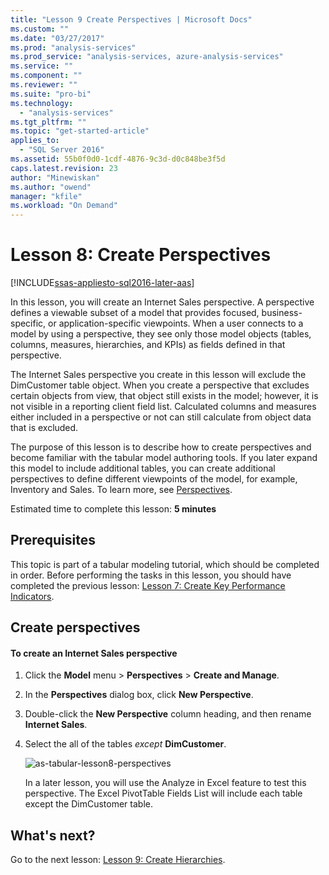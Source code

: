 ```yaml
---
title: "Lesson 9 Create Perspectives | Microsoft Docs"
ms.custom: ""
ms.date: "03/27/2017"
ms.prod: "analysis-services"
ms.prod_service: "analysis-services, azure-analysis-services"
ms.service: ""
ms.component: ""
ms.reviewer: ""
ms.suite: "pro-bi"
ms.technology: 
  - "analysis-services"
ms.tgt_pltfrm: ""
ms.topic: "get-started-article"
applies_to: 
  - "SQL Server 2016"
ms.assetid: 55b0f0d0-1cdf-4876-9c3d-d0c848be3f5d
caps.latest.revision: 23
author: "Minewiskan"
ms.author: "owend"
manager: "kfile"
ms.workload: "On Demand"
---
```

# Lesson 8: Create Perspectives
[!INCLUDE[ssas-appliesto-sql2016-later-aas](../includes/ssas-appliesto-sql2016-later-aas.md)]

In this lesson, you will create an Internet Sales perspective. A perspective defines a viewable subset of a model that provides focused, business-specific, or application-specific viewpoints. When a user connects to a model by using a perspective, they see only those model objects (tables, columns, measures, hierarchies, and KPIs) as fields defined in that perspective.  
  
The Internet Sales perspective you create in this lesson will exclude the DimCustomer table object. When you create a perspective that excludes certain objects from view, that object still exists in the model; however, it is not visible in a reporting client field list. Calculated columns and measures either included in a perspective or not can still calculate from object data that is excluded.  
  
The purpose of this lesson is to describe how to create perspectives and become familiar with the tabular model authoring tools. If you later expand this model to include additional tables, you can create additional perspectives to define different viewpoints of the model, for example, Inventory and Sales. To learn more, see [Perspectives](../analysis-services/tabular-models/perspectives-ssas-tabular.md).  
  
Estimated time to complete this lesson: **5 minutes**  
  
## Prerequisites  
This topic is part of a tabular modeling tutorial, which should be completed in order. Before performing the tasks in this lesson, you should have completed the previous lesson: [Lesson 7: Create Key Performance Indicators](../analysis-services/lesson-7-create-key-performance-indicators.md).  
  
## Create perspectives  
  
#### To create an Internet Sales perspective  
  
1.  Click the **Model** menu > **Perspectives** > **Create and Manage**.  
  
2.  In the **Perspectives** dialog box, click **New Perspective**.  
  
3.  Double-click the **New Perspective** column heading, and then rename **Internet Sales**.  
  
4.  Select the all of the tables *except* **DimCustomer**.  
  
    ![as-tabular-lesson8-perspectives](../analysis-services/media/as-tabular-lesson8-perspectives.png)
  
    In a later lesson, you will use the Analyze in Excel feature to test this perspective. The Excel PivotTable Fields List will include each table except the DimCustomer table.  

## What's next?
Go to the next lesson: [Lesson 9: Create Hierarchies](../analysis-services/lesson-9-create-hierarchies.md).
  
  
  
  
